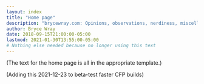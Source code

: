 ```yaml
---
layout: index
title: "Home page"
description: "brycewray.com: Opinions, observations, nerdiness, miscellany." # quotation marks to allow colon
author: Bryce Wray
date: 2018-09-15T21:00:00-05:00
lastmod: 2021-01-30T13:55:00-05:00
# Nothing else needed because no longer using this text
---
```


(The text for the home page is all in the appropriate template.)

(Adding this 2021-12-23 to beta-test faster CFP builds)
